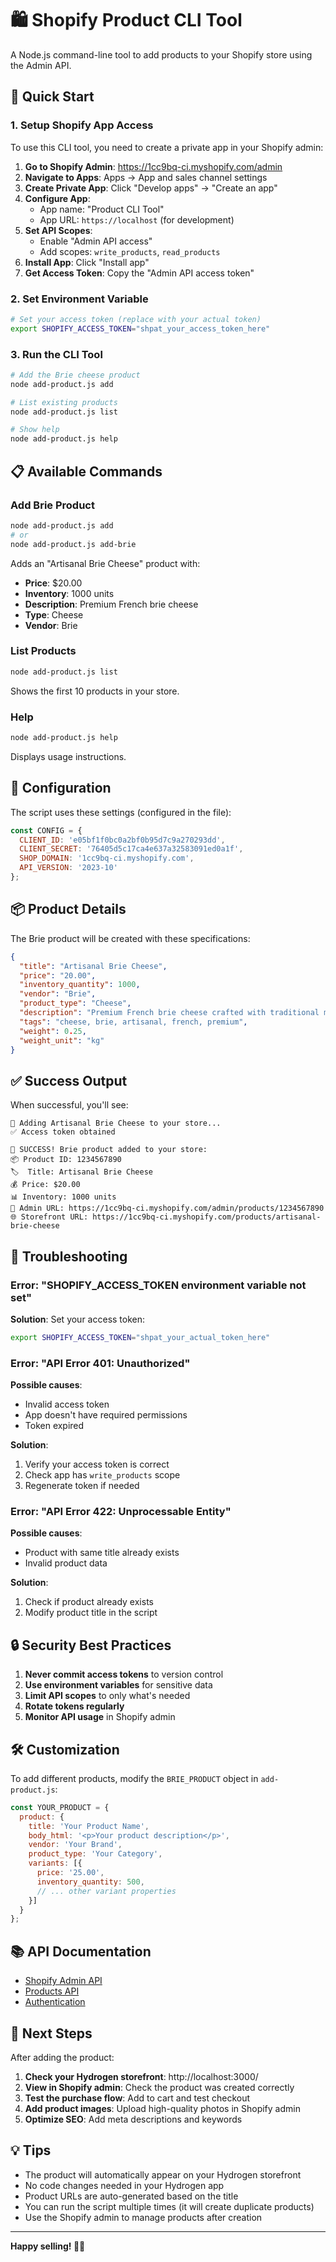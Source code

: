 # 🛍️ Shopify Product CLI Tool

A Node.js command-line tool to add products to your Shopify store using the Admin API.

## 🚀 Quick Start

### 1. Setup Shopify App Access

To use this CLI tool, you need to create a private app in your Shopify admin:

1. **Go to Shopify Admin**: https://1cc9bq-ci.myshopify.com/admin
2. **Navigate to Apps**: Apps → App and sales channel settings
3. **Create Private App**: Click "Develop apps" → "Create an app"
4. **Configure App**:
   - App name: "Product CLI Tool"
   - App URL: `https://localhost` (for development)
5. **Set API Scopes**:
   - Enable "Admin API access"
   - Add scopes: `write_products`, `read_products`
6. **Install App**: Click "Install app"
7. **Get Access Token**: Copy the "Admin API access token"

### 2. Set Environment Variable

```bash
# Set your access token (replace with your actual token)
export SHOPIFY_ACCESS_TOKEN="shpat_your_access_token_here"
```

### 3. Run the CLI Tool

```bash
# Add the Brie cheese product
node add-product.js add

# List existing products
node add-product.js list

# Show help
node add-product.js help
```

## 📋 Available Commands

### Add Brie Product
```bash
node add-product.js add
# or
node add-product.js add-brie
```

Adds an "Artisanal Brie Cheese" product with:
- **Price**: $20.00
- **Inventory**: 1000 units
- **Description**: Premium French brie cheese
- **Type**: Cheese
- **Vendor**: Brie

### List Products
```bash
node add-product.js list
```

Shows the first 10 products in your store.

### Help
```bash
node add-product.js help
```

Displays usage instructions.

## 🔧 Configuration

The script uses these settings (configured in the file):

```javascript
const CONFIG = {
  CLIENT_ID: 'e05bf1f0bc0a2bf0b95d7c9a270293dd',
  CLIENT_SECRET: '76405d5c17ca4e637a32583091ed0a1f',
  SHOP_DOMAIN: '1cc9bq-ci.myshopify.com',
  API_VERSION: '2023-10'
};
```

## 📦 Product Details

The Brie product will be created with these specifications:

```json
{
  "title": "Artisanal Brie Cheese",
  "price": "20.00",
  "inventory_quantity": 1000,
  "vendor": "Brie",
  "product_type": "Cheese",
  "description": "Premium French brie cheese crafted with traditional methods...",
  "tags": "cheese, brie, artisanal, french, premium",
  "weight": 0.25,
  "weight_unit": "kg"
}
```

## ✅ Success Output

When successful, you'll see:

```
🧀 Adding Artisanal Brie Cheese to your store...
✅ Access token obtained

🎉 SUCCESS! Brie product added to your store:
📦 Product ID: 1234567890
🏷️  Title: Artisanal Brie Cheese
💰 Price: $20.00
📊 Inventory: 1000 units
🔗 Admin URL: https://1cc9bq-ci.myshopify.com/admin/products/1234567890
🌐 Storefront URL: https://1cc9bq-ci.myshopify.com/products/artisanal-brie-cheese
```

## 🚨 Troubleshooting

### Error: "SHOPIFY_ACCESS_TOKEN environment variable not set"

**Solution**: Set your access token:
```bash
export SHOPIFY_ACCESS_TOKEN="shpat_your_actual_token_here"
```

### Error: "API Error 401: Unauthorized"

**Possible causes**:
- Invalid access token
- App doesn't have required permissions
- Token expired

**Solution**: 
1. Verify your access token is correct
2. Check app has `write_products` scope
3. Regenerate token if needed

### Error: "API Error 422: Unprocessable Entity"

**Possible causes**:
- Product with same title already exists
- Invalid product data

**Solution**:
1. Check if product already exists
2. Modify product title in the script

## 🔒 Security Best Practices

1. **Never commit access tokens** to version control
2. **Use environment variables** for sensitive data
3. **Limit API scopes** to only what's needed
4. **Rotate tokens regularly**
5. **Monitor API usage** in Shopify admin

## 🛠️ Customization

To add different products, modify the `BRIE_PRODUCT` object in `add-product.js`:

```javascript
const YOUR_PRODUCT = {
  product: {
    title: 'Your Product Name',
    body_html: '<p>Your product description</p>',
    vendor: 'Your Brand',
    product_type: 'Your Category',
    variants: [{
      price: '25.00',
      inventory_quantity: 500,
      // ... other variant properties
    }]
  }
};
```

## 📚 API Documentation

- [Shopify Admin API](https://shopify.dev/docs/api/admin-rest)
- [Products API](https://shopify.dev/docs/api/admin-rest/2023-10/resources/product)
- [Authentication](https://shopify.dev/docs/apps/auth)

## 🎯 Next Steps

After adding the product:

1. **Check your Hydrogen storefront**: http://localhost:3000/
2. **View in Shopify admin**: Check the product was created correctly
3. **Test the purchase flow**: Add to cart and test checkout
4. **Add product images**: Upload high-quality photos in Shopify admin
5. **Optimize SEO**: Add meta descriptions and keywords

## 💡 Tips

- The product will automatically appear on your Hydrogen storefront
- No code changes needed in your Hydrogen app
- Product URLs are auto-generated based on the title
- You can run the script multiple times (it will create duplicate products)
- Use the Shopify admin to manage products after creation

---

**Happy selling! 🧀✨**